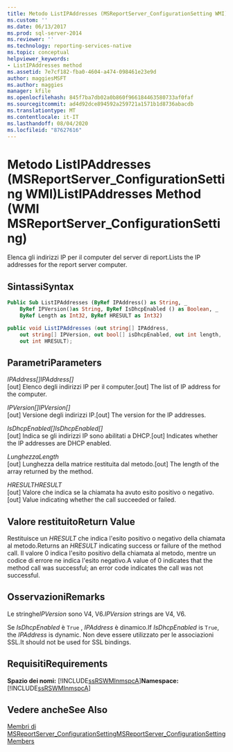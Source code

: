 ```yaml
---
title: Metodo ListIPAddresses (MSReportServer_ConfigurationSetting WMI) | Microsoft Docs
ms.custom: ''
ms.date: 06/13/2017
ms.prod: sql-server-2014
ms.reviewer: ''
ms.technology: reporting-services-native
ms.topic: conceptual
helpviewer_keywords:
- ListIPAddresses method
ms.assetid: 7e7cf182-fba0-4604-a474-098461e23e9d
author: maggiesMSFT
ms.author: maggies
manager: kfile
ms.openlocfilehash: 845f7ba7db02a0b860f966184463580733af0faf
ms.sourcegitcommit: ad4d92dce894592a259721a1571b1d8736abacdb
ms.translationtype: MT
ms.contentlocale: it-IT
ms.lasthandoff: 08/04/2020
ms.locfileid: "87627616"
---
```

# <a name="listipaddresses-method-wmi-msreportserver_configurationsetting"></a><span data-ttu-id="959b0-102">Metodo ListIPAddresses (MSReportServer_ConfigurationSetting WMI)</span><span class="sxs-lookup"><span data-stu-id="959b0-102">ListIPAddresses Method (WMI MSReportServer_ConfigurationSetting)</span></span>
  <span data-ttu-id="959b0-103">Elenca gli indirizzi IP per il computer del server di report.</span><span class="sxs-lookup"><span data-stu-id="959b0-103">Lists the IP addresses for the report server computer.</span></span>  
  
## <a name="syntax"></a><span data-ttu-id="959b0-104">Sintassi</span><span class="sxs-lookup"><span data-stu-id="959b0-104">Syntax</span></span>  
  
```vb  
Public Sub ListIPAddresses (ByRef IPAddress() as String, _  
    ByRef IPVersion()as String, ByRef IsDhcpEnabled () as Boolean, _   
    ByRef Length as Int32, ByRef HRESULT as Int32)  
```  
  
```csharp  
public void ListIPAddresses (out string[] IPAddress,   
    out string[] IPVersion, out bool[] isDhcpEnabled, out int length,   
    out int HRESULT);  
```  
  
## <a name="parameters"></a><span data-ttu-id="959b0-105">Parametri</span><span class="sxs-lookup"><span data-stu-id="959b0-105">Parameters</span></span>  
 <span data-ttu-id="959b0-106">*IPAddress[]*</span><span class="sxs-lookup"><span data-stu-id="959b0-106">*IPAddress[]*</span></span>  
 <span data-ttu-id="959b0-107">[out] Elenco degli indirizzi IP per il computer.</span><span class="sxs-lookup"><span data-stu-id="959b0-107">[out] The list of IP address for the computer.</span></span>  
  
 <span data-ttu-id="959b0-108">*IPVersion[]*</span><span class="sxs-lookup"><span data-stu-id="959b0-108">*IPVersion[]*</span></span>  
 <span data-ttu-id="959b0-109">[out] Versione degli indirizzi IP.</span><span class="sxs-lookup"><span data-stu-id="959b0-109">[out] The version for the IP addresses.</span></span>  
  
 <span data-ttu-id="959b0-110">*IsDhcpEnabled[]*</span><span class="sxs-lookup"><span data-stu-id="959b0-110">*IsDhcpEnabled[]*</span></span>  
 <span data-ttu-id="959b0-111">[out] Indica se gli indirizzi IP sono abilitati a DHCP.</span><span class="sxs-lookup"><span data-stu-id="959b0-111">[out] Indicates whether the IP addresses are DHCP enabled.</span></span>  
  
 <span data-ttu-id="959b0-112">*Lunghezza*</span><span class="sxs-lookup"><span data-stu-id="959b0-112">*Length*</span></span>  
 <span data-ttu-id="959b0-113">[out] Lunghezza della matrice restituita dal metodo.</span><span class="sxs-lookup"><span data-stu-id="959b0-113">[out] The length of the array returned by the method.</span></span>  
  
 <span data-ttu-id="959b0-114">*HRESULT*</span><span class="sxs-lookup"><span data-stu-id="959b0-114">*HRESULT*</span></span>  
 <span data-ttu-id="959b0-115">[out] Valore che indica se la chiamata ha avuto esito positivo o negativo.</span><span class="sxs-lookup"><span data-stu-id="959b0-115">[out] Value indicating whether the call succeeded or failed.</span></span>  
  
## <a name="return-value"></a><span data-ttu-id="959b0-116">Valore restituito</span><span class="sxs-lookup"><span data-stu-id="959b0-116">Return Value</span></span>  
 <span data-ttu-id="959b0-117">Restituisce un *HRESULT* che indica l'esito positivo o negativo della chiamata al metodo.</span><span class="sxs-lookup"><span data-stu-id="959b0-117">Returns an *HRESULT* indicating success or failure of the method call.</span></span> <span data-ttu-id="959b0-118">Il valore 0 indica l'esito positivo della chiamata al metodo, mentre un codice di errore ne indica l'esito negativo.</span><span class="sxs-lookup"><span data-stu-id="959b0-118">A value of 0 indicates that the method call was successful; an error code indicates the call was not successful.</span></span>  
  
## <a name="remarks"></a><span data-ttu-id="959b0-119">Osservazioni</span><span class="sxs-lookup"><span data-stu-id="959b0-119">Remarks</span></span>  
 <span data-ttu-id="959b0-120">Le stringhe*IPVersion* sono V4, V6.</span><span class="sxs-lookup"><span data-stu-id="959b0-120">*IPVersion* strings are V4, V6.</span></span>  
  
 <span data-ttu-id="959b0-121">Se *IsDhcpEnabled* è `True` , *IPAddress* è dinamico.</span><span class="sxs-lookup"><span data-stu-id="959b0-121">If *IsDhcpEnabled* is `True`, the *IPAddress* is dynamic.</span></span> <span data-ttu-id="959b0-122">Non deve essere utilizzato per le associazioni SSL.</span><span class="sxs-lookup"><span data-stu-id="959b0-122">It should not be used for SSL bindings.</span></span>  
  
## <a name="requirements"></a><span data-ttu-id="959b0-123">Requisiti</span><span class="sxs-lookup"><span data-stu-id="959b0-123">Requirements</span></span>  
 <span data-ttu-id="959b0-124">**Spazio dei nomi:** [!INCLUDE[ssRSWMInmspcA](../../includes/ssrswminmspca-md.md)]</span><span class="sxs-lookup"><span data-stu-id="959b0-124">**Namespace:** [!INCLUDE[ssRSWMInmspcA](../../includes/ssrswminmspca-md.md)]</span></span>  
  
## <a name="see-also"></a><span data-ttu-id="959b0-125">Vedere anche</span><span class="sxs-lookup"><span data-stu-id="959b0-125">See Also</span></span>  
 [<span data-ttu-id="959b0-126">Membri di MSReportServer_ConfigurationSetting</span><span class="sxs-lookup"><span data-stu-id="959b0-126">MSReportServer_ConfigurationSetting Members</span></span>](msreportserver-configurationsetting-members.md)  
  
  
